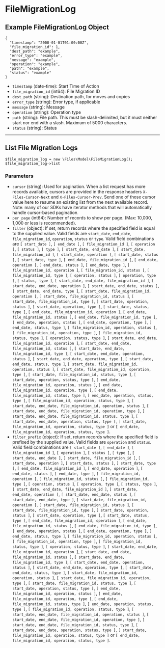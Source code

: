 # FileMigrationLog

## Example FileMigrationLog Object

```
{
  "timestamp": "2000-01-01T01:00:00Z",
  "file_migration_id": 1,
  "dest_path": "example",
  "error_type": "example",
  "message": "example",
  "operation": "example",
  "path": "example",
  "status": "example"
}
```

* `timestamp` (date-time): Start Time of Action
* `file_migration_id` (int64): File Migration ID
* `dest_path` (string): Destination path, for moves and copies
* `error_type` (string): Error type, if applicable
* `message` (string): Message
* `operation` (string): Operation type
* `path` (string): File path. This must be slash-delimited, but it must neither start nor end with a slash. Maximum of 5000 characters.
* `status` (string): Status

---

## List File Migration Logs

```
$file_migration_log = new \Files\Model\FileMigrationLog();
$file_migration_log->list
```


### Parameters

* `cursor` (string): Used for pagination.  When a list request has more records available, cursors are provided in the response headers `X-Files-Cursor-Next` and `X-Files-Cursor-Prev`.  Send one of those cursor value here to resume an existing list from the next available record.  Note: many of our SDKs have iterator methods that will automatically handle cursor-based pagination.
* `per_page` (int64): Number of records to show per page.  (Max: 10,000, 1,000 or less is recommended).
* `filter` (object): If set, return records where the specified field is equal to the supplied value. Valid fields are `start_date`, `end_date`, `file_migration_id`, `operation`, `status` or `type`. Valid field combinations are `[ start_date ]`, `[ end_date ]`, `[ file_migration_id ]`, `[ operation ]`, `[ status ]`, `[ type ]`, `[ start_date, end_date ]`, `[ start_date, file_migration_id ]`, `[ start_date, operation ]`, `[ start_date, status ]`, `[ start_date, type ]`, `[ end_date, file_migration_id ]`, `[ end_date, operation ]`, `[ end_date, status ]`, `[ end_date, type ]`, `[ file_migration_id, operation ]`, `[ file_migration_id, status ]`, `[ file_migration_id, type ]`, `[ operation, status ]`, `[ operation, type ]`, `[ status, type ]`, `[ start_date, end_date, file_migration_id ]`, `[ start_date, end_date, operation ]`, `[ start_date, end_date, status ]`, `[ start_date, end_date, type ]`, `[ start_date, file_migration_id, operation ]`, `[ start_date, file_migration_id, status ]`, `[ start_date, file_migration_id, type ]`, `[ start_date, operation, status ]`, `[ start_date, operation, type ]`, `[ start_date, status, type ]`, `[ end_date, file_migration_id, operation ]`, `[ end_date, file_migration_id, status ]`, `[ end_date, file_migration_id, type ]`, `[ end_date, operation, status ]`, `[ end_date, operation, type ]`, `[ end_date, status, type ]`, `[ file_migration_id, operation, status ]`, `[ file_migration_id, operation, type ]`, `[ file_migration_id, status, type ]`, `[ operation, status, type ]`, `[ start_date, end_date, file_migration_id, operation ]`, `[ start_date, end_date, file_migration_id, status ]`, `[ start_date, end_date, file_migration_id, type ]`, `[ start_date, end_date, operation, status ]`, `[ start_date, end_date, operation, type ]`, `[ start_date, end_date, status, type ]`, `[ start_date, file_migration_id, operation, status ]`, `[ start_date, file_migration_id, operation, type ]`, `[ start_date, file_migration_id, status, type ]`, `[ start_date, operation, status, type ]`, `[ end_date, file_migration_id, operation, status ]`, `[ end_date, file_migration_id, operation, type ]`, `[ end_date, file_migration_id, status, type ]`, `[ end_date, operation, status, type ]`, `[ file_migration_id, operation, status, type ]`, `[ start_date, end_date, file_migration_id, operation, status ]`, `[ start_date, end_date, file_migration_id, operation, type ]`, `[ start_date, end_date, file_migration_id, status, type ]`, `[ start_date, end_date, operation, status, type ]`, `[ start_date, file_migration_id, operation, status, type ]` or `[ end_date, file_migration_id, operation, status, type ]`.
* `filter_prefix` (object): If set, return records where the specified field is prefixed by the supplied value. Valid fields are `operation` and `status`. Valid field combinations are `[ start_date ]`, `[ end_date ]`, `[ file_migration_id ]`, `[ operation ]`, `[ status ]`, `[ type ]`, `[ start_date, end_date ]`, `[ start_date, file_migration_id ]`, `[ start_date, operation ]`, `[ start_date, status ]`, `[ start_date, type ]`, `[ end_date, file_migration_id ]`, `[ end_date, operation ]`, `[ end_date, status ]`, `[ end_date, type ]`, `[ file_migration_id, operation ]`, `[ file_migration_id, status ]`, `[ file_migration_id, type ]`, `[ operation, status ]`, `[ operation, type ]`, `[ status, type ]`, `[ start_date, end_date, file_migration_id ]`, `[ start_date, end_date, operation ]`, `[ start_date, end_date, status ]`, `[ start_date, end_date, type ]`, `[ start_date, file_migration_id, operation ]`, `[ start_date, file_migration_id, status ]`, `[ start_date, file_migration_id, type ]`, `[ start_date, operation, status ]`, `[ start_date, operation, type ]`, `[ start_date, status, type ]`, `[ end_date, file_migration_id, operation ]`, `[ end_date, file_migration_id, status ]`, `[ end_date, file_migration_id, type ]`, `[ end_date, operation, status ]`, `[ end_date, operation, type ]`, `[ end_date, status, type ]`, `[ file_migration_id, operation, status ]`, `[ file_migration_id, operation, type ]`, `[ file_migration_id, status, type ]`, `[ operation, status, type ]`, `[ start_date, end_date, file_migration_id, operation ]`, `[ start_date, end_date, file_migration_id, status ]`, `[ start_date, end_date, file_migration_id, type ]`, `[ start_date, end_date, operation, status ]`, `[ start_date, end_date, operation, type ]`, `[ start_date, end_date, status, type ]`, `[ start_date, file_migration_id, operation, status ]`, `[ start_date, file_migration_id, operation, type ]`, `[ start_date, file_migration_id, status, type ]`, `[ start_date, operation, status, type ]`, `[ end_date, file_migration_id, operation, status ]`, `[ end_date, file_migration_id, operation, type ]`, `[ end_date, file_migration_id, status, type ]`, `[ end_date, operation, status, type ]`, `[ file_migration_id, operation, status, type ]`, `[ start_date, end_date, file_migration_id, operation, status ]`, `[ start_date, end_date, file_migration_id, operation, type ]`, `[ start_date, end_date, file_migration_id, status, type ]`, `[ start_date, end_date, operation, status, type ]`, `[ start_date, file_migration_id, operation, status, type ]` or `[ end_date, file_migration_id, operation, status, type ]`.
